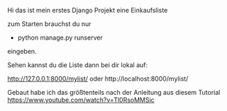 Hi das ist mein erstes Django Projekt eine Einkaufsliste

zum Starten brauchst du nur

- python manage.py runserver

eingeben.

Sehen kannst du die Liste dann bei dir lokal auf:

http://127.0.0.1:8000/mylist/
oder http://localhost:8000/mylist/

Gebaut habe ich das größtenteils nach der Anleitung aus diesem Tutorial
https://www.youtube.com/watch?v=Tl0RsoMMSic


